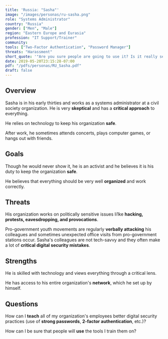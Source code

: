 ```yaml
---
title: 'Russia: "Sasha"'
image: "/images/personas/ru-sasha.png"
role: "Systems Administrator"
country: "Russia"
gender: ["Men", "Male"]
region: "Eastern Europe and Eurasia"
profession: "IT Support/Trainer"
community:
tools: ["Two-Factor Authentication", "Password Manager"]
threats: "Harassment"
short_quote: '"Are you sure people are going to use it? Is it really secure?"'
date: 2019-05-20T23:15:28-07:00
pdf: "/pdfs/personas/RU_Sasha.pdf"
draft: false
---
```


## Overview

Sasha is in his early thirties and works as a systems administrator at a civil society organization. He is very **skeptical** and has a **critical approach** to everything.

He relies on technology to keep his organization **safe**.

After work, he sometimes attends concerts, plays computer games, or hangs out with friends.


## Goals

Though he would never show it, he is an activist and he believes it is his duty to keep the organization **safe**.

He believes that everything should be very well **organized** and work correctly.


## Threats

His organization works on politically sensitive issues li1ke **hacking, protests, eavesdropping, and provocations**.

Pro-government youth movements are regularly **verbally attacking** his colleagues and sometimes unexpected office visits from pro-government stations occur. Sasha's colleagues are not tech-savvy and they often make a lot of **critical digital security mistakes**.


## Strengths

He is skilled with technology and views everything through a critical lens.

He has access to his entire organization's **network**, which he set up by himself.


## Questions

How can I **teach** all of my organization's employees better digital security practices (use of **strong passwords**, **2-factor authentication**, etc.)?

How can I be sure that people will **use** the tools I train them on?
